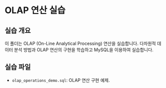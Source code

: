 # OLAP 연산 실습

## 실습 개요
이 폴더는 OLAP (On-Line Analytical Processing) 연산을 실습합니다. 다차원적 데이터 분석 방법과 OLAP 연산의 구현을 학습하고 MySQL을 이용하여 실습합니다.

## 실습 파일
- `olap_operations_demo.sql`: OLAP 연산 구현 예제.

